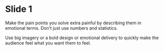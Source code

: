 # Slide 1

Make the pain points you solve extra painful by describing them in emotional terms. Don’t just use numbers and statistics. 

Use big imagery or a bold design or emotional delivery to quickly make the audience feel what you want them to feel.